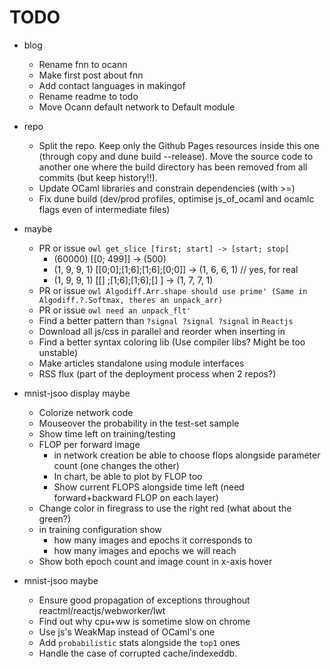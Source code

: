 # TODO
- blog
  - Rename fnn to ocann
  - Make first post about fnn
  - Add contact languages in makingof
  - Rename readme to todo
  - Move Ocann default network to Default module
- repo
   - Split the repo. Keep only the Github Pages resources inside this one (through copy and dune build --release). Move the source code to another one where the build directory has been removed from all commits (but keep history!!).
   - Update OCaml libraries and constrain dependencies (with >=)
   - Fix dune build (dev/prod profiles, optimise js_of_ocaml and ocamlc flags even of intermediate files)

- maybe
   - PR or issue `owl get_slice [first; start] -> [start; stop[`
      - (60000) [[0; 499]] -> (500)
      - (1, 9, 9, 1) [[0;0];[1;6];[1;6];[0;0]] -> (1, 6, 6, 1) // yes, for real
      - (1, 9, 9, 1) [[]   ;[1;6];[1;6];[]   ] -> (1, 7, 7, 1)
   - PR or issue `owl Algodiff.Arr.shape should use prime' (Same in Algodiff.?.Softmax, theres an unpack_arr)`
   - PR or issue `owl need an unpack_flt'`
   - Find a better pattern than `?signal ?signal ?signal` in `Reactjs`
   - Download all js/css in parallel and reorder when inserting in <head>
   - Find a better syntax coloring lib (Use compiler libs? Might be too unstable)
   - Make articles standalone using module interfaces
   - RSS flux (part of the deployment process when 2 repos?)

- mnist-jsoo display maybe
   - Colorize network code
   - Mouseover the probability in the test-set sample
   - Show time left on training/testing
   - FLOP per forward image
     - in network creation be able to choose flops alongside parameter count (one changes the other)
     - In chart, be able to plot by FLOP too
     - Show current FLOPS alongside time left (need forward+backward FLOP on each layer)
   - Change color in firegrass to use the right red (what about the green?)
   - in training configuration show
     - how many images and epochs it corresponds to
     - how many images and epochs we will reach
   - Show both epoch count and image count in x-axis hover


- mnist-jsoo maybe
   - Ensure good propagation of exceptions throughout reactml/reactjs/webworker/lwt
   - Find out why cpu+ww is sometime slow on chrome
   - Use js's WeakMap instead of OCaml's one
   - Add `probabilistic` stats alongside the `top1` ones
   - Handle the case of corrupted cache/indexeddb.

